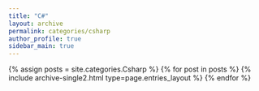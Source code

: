 ```yaml
---
title: "C#"
layout: archive
permalink: categories/csharp
author_profile: true
sidebar_main: true
---
```


{% assign posts = site.categories.Csharp %}
{% for post in posts %} {% include archive-single2.html type=page.entries_layout %} {% endfor %}